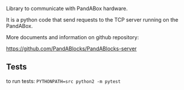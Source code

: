 Library to communicate with PandABox hardware.

It is a python code that send requests to the TCP server running on the PandABox.


More documents and information on github repository:

https://github.com/PandABlocks/PandABlocks-server

## Tests
to run tests: `PYTHONPATH=src python2 -m pytest`
